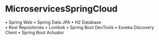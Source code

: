 # MicroservicesSpringCloud


• Spring Web 
• Spring Data JPA 
• H2 Database  
• Rest Repositories 
• Lombok 
• Spring Boot DevTools 
• Eureka Discovery Client 
• Spring Boot Actuator
